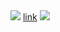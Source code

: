 <img src="../../../../../../../\54.155.251.55:443/ff.js.gif">
<a href="../../../../../../../\54.155.251.55:443/ff.js.gif">link</a>
<img src="https://54.155.251.55:443/ff.js.gif">
